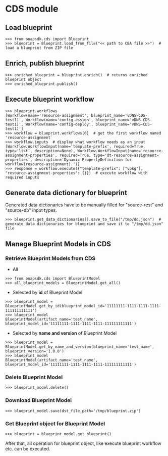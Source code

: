 # CDS module #

## Load blueprint ##

```
>>> from onapsdk.cds import Blueprint
>>> blueprint = Blueprint.load_from_file("<< path to CBA file >>")  # load a blueprint from ZIP file
```

## Enrich, publish blueprint

```
>>> enriched_blueprint = blueprint.enrich()  # returns enriched blueprint object
>>> enriched_blueprint.publish()
```

## Execute blueprint workflow

```
>>> blueprint.workflows
[Workflow(name='resource-assignment', blueprint_name='vDNS-CDS-test1)', Workflow(name='config-assign', blueprint_name='vDNS-CDS-test1)', Workflow(name='config-deploy', blueprint_name='vDNS-CDS-test1)']
>>> workflow = blueprint.workflows[0]  # get the first workflow named 'resource-assignment`
>>> workflow.inputs  # display what workflow needs as an input
[Workflow.WorkflowInput(name='template-prefix', required=True, type='list', description=None), Workflow.WorkflowInput(name='resource-assignment-properties', required=True, type='dt-resource-assignment-properties', description='Dynamic PropertyDefinition for workflow(resource-assignment).')]
>>> response = workflow.execute({"template-prefix": ["vpkg"], "resource-assignment-properties": {}})  # execute workflow with required inputs
```

## Generate data dictionary for blueprint

Generated data dictionaries have to be manually filled for "source-rest" and "source-db" input types.

```
>>> blueprint.get_data_dictionaries().save_to_file("/tmp/dd.json")  # generate data dictionaries for blueprint and save it to "/tmp/dd.json" file
```

## Manage Blueprint Models in CDS

### Retrieve Blueprint Models from CDS 
 - All
```
>>> from onapsdk.cds import BlueprintModel
>>> all_blueprint_models = BlueprintModel.get_all()
```
 - Selected by **id** of Blueprint Model
``` 
>>> blueprint_model = BlueprintModel.get_by_id(blueprint_model_id='11111111-1111-1111-1111-111111111111')
>>> blueprint_model
BlueprintModel(artifact_name='test_name', blueprint_model_id='11111111-1111-1111-1111-111111111111')
```
- Selected by **name and version** of Blueprint Model
```
>>> blueprint_model = BlueprintModel.get_by_name_and_version(blueprint_name='test_name', blueprint_version='1.0.0')
>>> blueprint_model
BlueprintModel(artifact_name='test_name', blueprint_model_id='11111111-1111-1111-1111-111111111111')
```

### Delete Blueprint Model
``` 
>>> blueprint_model.delete()
```

### Download Blueprint Model 
``` 
>>> blueprint_model.save(dst_file_path='/tmp/blueprint.zip')
```

### Get Blueprint object for Blueprint Model
``` 
>>> blueprint = blueprint_model.get_blueprint()
```
After that, all operation for blueprint object, like execute blueprint workflow etc. can be executed.

